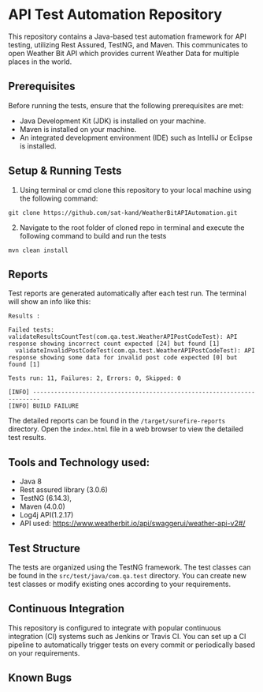 # API Test Automation Repository

This repository contains a Java-based test automation framework for API testing, utilizing Rest Assured, TestNG, and Maven.
This communicates to open Weather Bit API which provides current Weather Data for multiple places in the world.

## Prerequisites

Before running the tests, ensure that the following prerequisites are met:

- Java Development Kit (JDK) is installed on your machine.
- Maven is installed on your machine.
- An integrated development environment (IDE) such as IntelliJ or Eclipse is installed.

## Setup & Running Tests

1. Using terminal or cmd clone this repository to your local machine using the following command:

```
git clone https://github.com/sat-kand/WeatherBitAPIAutomation.git
```

2. Navigate to the root folder of cloned repo in terminal and execute the following command to build and run the tests

```
mvn clean install
```

## Reports

Test reports are generated automatically after each test run. The terminal will show an info like this:
```shell
Results :

Failed tests: validateResultsCountTest(com.qa.test.WeatherAPIPostCodeTest): API response showing incorrect count expected [24] but found [1]
  validateInvalidPostCodeTest(com.qa.test.WeatherAPIPostCodeTest): API response showing some data for invalid post code expected [0] but found [1]

Tests run: 11, Failures: 2, Errors: 0, Skipped: 0

[INFO] ------------------------------------------------------------------------
[INFO] BUILD FAILURE

```
The detailed reports can be found in the `/target/surefire-reports` directory. Open the `index.html` file in a web browser to view the detailed test results.

## Tools and Technology used:

- Java 8
- Rest assured library (3.0.6)
- TestNG (6.14.3),
- Maven (4.0.0)
- Log4j API(1.2.17)
- API used: https://www.weatherbit.io/api/swaggerui/weather-api-v2#/


## Test Structure

The tests are organized using the TestNG framework. The test classes can be found in the `src/test/java/com.qa.test` directory. You can create new test classes or modify existing ones according to your requirements.


## Continuous Integration

This repository is configured to integrate with popular continuous integration (CI) systems such as Jenkins or Travis CI. You can set up a CI pipeline to automatically trigger tests on every commit or periodically based on your requirements.

## Known Bugs
